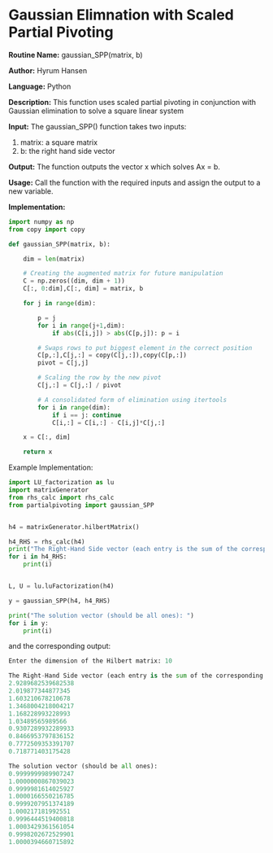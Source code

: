 # Gaussian Elimnation with Scaled Partial Pivoting

**Routine Name:** gaussian_SPP(matrix, b)

**Author:** Hyrum Hansen

**Language:** Python

**Description:** This function uses scaled partial pivoting in conjunction with Gaussian elimination to solve a square linear system

**Input:** The gaussian_SPP() function takes two inputs:
1. matrix: a square matrix
2. b: the right hand side vector

**Output:** The function outputs the vector x which solves Ax = b.

**Usage:** Call the function with the required inputs and assign the output to a new variable.

**Implementation:**

```python
import numpy as np
from copy import copy

def gaussian_SPP(matrix, b):

    dim = len(matrix)

    # Creating the augmented matrix for future manipulation
    C = np.zeros((dim, dim + 1))
    C[:, 0:dim],C[:, dim] = matrix, b

    for j in range(dim):

        p = j 
        for i in range(j+1,dim):
            if abs(C[i,j]) > abs(C[p,j]): p = i

        # Swaps rows to put biggest element in the correct position
        C[p,:],C[j,:] = copy(C[j,:]),copy(C[p,:])
        pivot = C[j,j]

        # Scaling the row by the new pivot
        C[j,:] = C[j,:] / pivot

        # A consolidated form of elimination using itertools
        for i in range(dim):
            if i == j: continue
            C[i,:] = C[i,:] - C[i,j]*C[j,:]

    x = C[:, dim]

    return x
```

Example Implementation:

```python
import LU_factorization as lu
import matrixGenerator
from rhs_calc import rhs_calc
from partialpivoting import gaussian_SPP


h4 = matrixGenerator.hilbertMatrix()

h4_RHS = rhs_calc(h4)
print("The Right-Hand Side vector (each entry is the sum of the corresponding row): ")
for i in h4_RHS:
    print(i)


L, U = lu.luFactorization(h4)

y = gaussian_SPP(h4, h4_RHS)

print("The solution vector (should be all ones): ")
for i in y:
    print(i)
```


and the corresponding output:

```python 
Enter the dimension of the Hilbert matrix: 10

The Right-Hand Side vector (each entry is the sum of the corresponding row): 
2.9289682539682538
2.019877344877345
1.603210678210678
1.3468004218004217
1.168228993228993
1.03489565989566
0.9307289932289933
0.8466953797836152
0.7772509353391707
0.718771403175428

The solution vector (should be all ones):
0.9999999989907247
1.0000000867039023
0.9999981614025927
1.0000166550216785
0.9999207951374189
1.000217181992551
0.9996444519400818
1.0003429361561054
0.9998202672529901
1.0000394660715892
```



